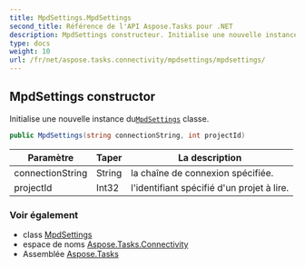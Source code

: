 ```yaml
---
title: MpdSettings.MpdSettings
second_title: Référence de l'API Aspose.Tasks pour .NET
description: MpdSettings constructeur. Initialise une nouvelle instance duMpdSettings classe.
type: docs
weight: 10
url: /fr/net/aspose.tasks.connectivity/mpdsettings/mpdsettings/
---
```

## MpdSettings constructor

Initialise une nouvelle instance du[`MpdSettings`](../) classe.

```csharp
public MpdSettings(string connectionString, int projectId)
```

| Paramètre | Taper | La description |
| --- | --- | --- |
| connectionString | String | la chaîne de connexion spécifiée. |
| projectId | Int32 | l'identifiant spécifié d'un projet à lire. |

### Voir également

* class [MpdSettings](../)
* espace de noms [Aspose.Tasks.Connectivity](../../mpdsettings/)
* Assemblée [Aspose.Tasks](../../../)


